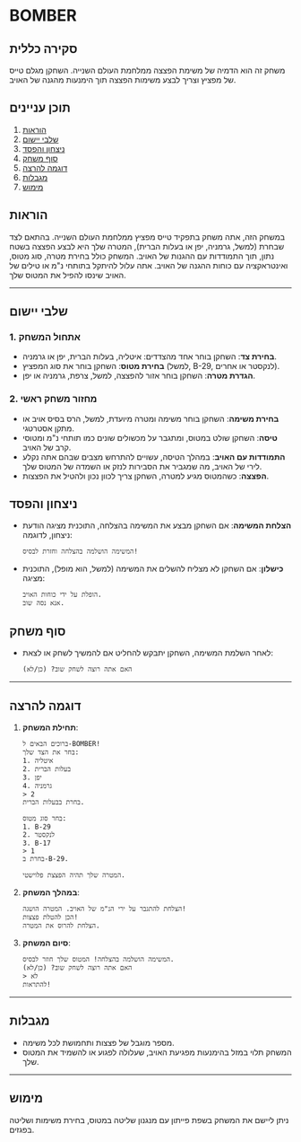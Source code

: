 # BOMBER

## סקירה כללית

משחק זה הוא הדמיה של משימת הפצצה ממלחמת העולם השנייה. השחקן מגלם טייס של מפציץ וצריך לבצע משימות הפצצה תוך הימנעות מהגנה של האויב.

## תוכן עניינים

1. [הוראות](#הוראות)
2. [שלבי יישום](#שלבי-יישום)
3. [ניצחון והפסד](#ניצחון-והפסד)
4. [סוף משחק](#סוף-משחק)
5. [דוגמה להרצה](#דוגמה-להרצה)
6. [מגבלות](#מגבלות)
7. [מימוש](#מימוש)

## הוראות

במשחק הזה, אתה משחק בתפקיד טייס מפציץ ממלחמת העולם השנייה. בהתאם לצד שבחרת (למשל, גרמניה, יפן או בעלות הברית), המטרה שלך היא לבצע הפצצה בשטח נתון, תוך התמודדות עם ההגנות של האויב. המשחק כולל בחירת מטרה, סוג מטוס, ואינטראקציה עם כוחות ההגנה של האויב. אתה עלול להיתקל בתותחי נ"מ או טילים של האויב שינסו להפיל את המטוס שלך.

---

## שלבי יישום

### 1. אתחול המשחק

-   **בחירת צד**: השחקן בוחר אחד מהצדדים: איטליה, בעלות הברית, יפן או גרמניה.
-   **בחירת מטוס**: השחקן בוחר את סוג המפציץ (למשל, B-29, לנקסטר או אחרים).
-   **הגדרת מטרה**: השחקן בוחר אזור להפצצה, למשל, צרפת, גרמניה או יפן.

### 2. מחזור משחק ראשי

-   **בחירת משימה**: השחקן בוחר משימה ומטרה מיועדת, למשל, הרס בסיס אויב או מתקן אסטרטגי.
-   **טיסה**: השחקן שולט במטוס, ומתגבר על מכשולים שונים כמו תותחי נ"מ ומטוסי קרב של האויב.
-   **התמודדות עם האויב**: במהלך הטיסה, עשויים להתרחש מצבים שבהם אתה נקלע לירי של האויב, מה שמגביר את הסבירות לנזק או השמדה של המטוס שלך.
-   **הפצצה**: כשהמטוס מגיע למטרה, השחקן צריך לכוון נכון ולהטיל את הפצצות.

## ניצחון והפסד

-   **הצלחת המשימה**: אם השחקן מבצע את המשימה בהצלחה, התוכנית מציגה הודעת ניצחון, לדוגמה:
    ```
    המשימה הושלמה בהצלחה וחזרת לבסיס!
    ```
-   **כישלון**: אם השחקן לא מצליח להשלים את המשימה (למשל, הוא מופל), התוכנית מציגה:
    ```
    הופלת על ידי כוחות האויב.
    אנא נסה שוב.
    ```

## סוף משחק

- לאחר השלמת המשימה, השחקן יתבקש להחליט אם להמשיך לשחק או לצאת:
    ```
    האם אתה רוצה לשחק שוב? (כן/לא)
    ```

---

## דוגמה להרצה

1.  **תחילת המשחק**:
    ```
    ברוכים הבאים ל-BOMBER!
    בחר את הצד שלך:
    1. איטליה
    2. בעלות הברית
    3. יפן
    4. גרמניה
    > 2
    בחרת בבעלות הברית.

    בחר סוג מטוס:
    1. B-29
    2. לנקסטר
    3. B-17
    > 1
    בחרת ב-B-29.

    המטרה שלך תהיה הפצצת פלוישטי.
    ```

2.  **במהלך המשחק**:
    ```
    הצלחת להתגבר על ירי הנ"מ של האויב. המטרה הושגה!
    הכן להטלת פצצות!
    הצלחת להרוס את המטרה.
    ```

3.  **סיום המשחק**:
    ```
    המשימה הושלמה בהצלחה! המטוס שלך חוזר לבסיס.
    האם אתה רוצה לשחק שוב? (כן/לא)
    > לא
    להתראות!
    ```

---

## מגבלות

-   מספר מוגבל של פצצות ותחמושת לכל משימה.
-   המשחק תלוי במזל בהימנעות מפגיעת האויב, שעלולה לפגוע או להשמיד את המטוס שלך.

---

## מימוש

ניתן ליישם את המשחק בשפת פייתון עם מנגנון שליטה במטוס, בחירת משימות ושליטה בפגזים.